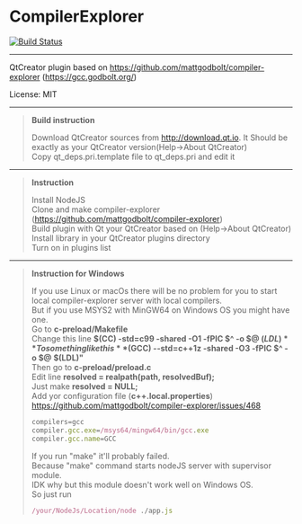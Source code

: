 # CompilerExplorer

[![Build Status](https://travis-ci.org/dobokirisame/CompilerExplorer.svg?branch=master)](https://travis-ci.org/dobokirisame/CompilerExplorer)

----------
QtCreator plugin based on  https://github.com/mattgodbolt/compiler-explorer (https://gcc.godbolt.org/)

License: MIT




----------
> **Build instruction**
>
>Download QtCreator sources from http://download.qt.io. It Should be exactly as your QtCreator version(Help->About QtCreator)  
>Copy qt_deps.pri.template file to qt_deps.pri and edit it  
>

----------
> **Instruction**
>
>Install NodeJS  
>Clone and make compiler-explorer (https://github.com/mattgodbolt/compiler-explorer)  
>Build plugin with Qt your QtCreator based on (Help->About QtCreator)  
>Install library in your QtCreator plugins directory  
>Turn on in plugins list  
>

----------
> **Instruction for Windows**
>
>If you use Linux or macOs there will be no problem for you to start local compiler-explorer server with local compilers.  
>But if you use MSYS2 with MinGW64 on Windows OS you might have one.  
>Go to **c-preload/Makefile**  
>Change this line **$(CC) -std=c99 -shared -O1 -fPIC $^ -o $@ $(LDL)**  
>To something like this **$(GCC) --std=c++1z -shared -O3 -fPIC $^ -o $@ $(LDL)"**  
>Then go to **c-preload/preload.c**  
>Edit line **resolved = realpath(path, resolvedBuf);**  
>Just make **resolved =  NULL;**  
>Add yor configuration file (**c++.local.properties**)  
>https://github.com/mattgodbolt/compiler-explorer/issues/468  
>  
> ```javascript  
>compilers=gcc  
>compiler.gcc.exe=/msys64/mingw64/bin/gcc.exe  
>compiler.gcc.name=GCC  
>```  
>If you run "make" it'll probably failed.  
>Because "make" command starts nodeJS server with supervisor module.  
>IDK why but this module doesn't work well on Windows OS.  
>So just run  
> ```javascript   
>/your/NodeJs/Location/node ./app.js  
>```  
> 
